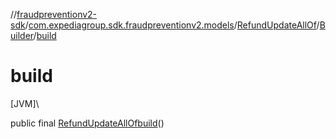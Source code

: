 //[fraudpreventionv2-sdk](../../../../index.md)/[com.expediagroup.sdk.fraudpreventionv2.models](../../index.md)/[RefundUpdateAllOf](../index.md)/[Builder](index.md)/[build](build.md)

# build

[JVM]\

public final [RefundUpdateAllOf](../index.md)[build](build.md)()
